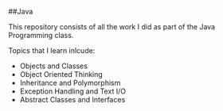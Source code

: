 ##Java 

This repository consists of all the work I did as part of the Java Programming class.

Topics that I learn inlcude:
  - Objects and Classes
  - Object Oriented Thinking
  - Inheritance and Polymorphism
  - Exception Handling and Text I/O
  - Abstract Classes and Interfaces
